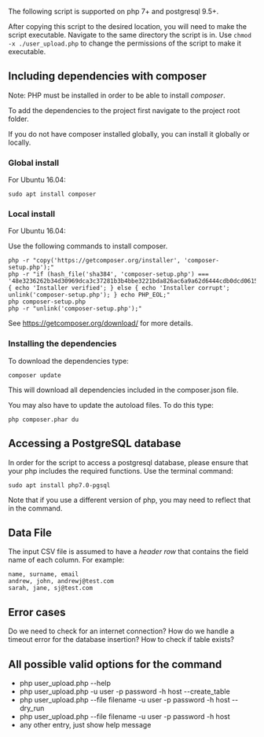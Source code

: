 The following script is supported on php 7+ and postgresql 9.5+.

After copying this script to the desired location, you will need to make the script executable. 
Navigate to the same directory the script is in. 
Use `chmod -x ./user_upload.php` to change the permissions of the script to make it executable.

## Including dependencies with composer

Note: PHP must be installed in order to be able to install *composer*.

To add the dependencies to the project first navigate to the project root folder. 

If you do not have composer installed globally, you can install it globally or locally. 

### Global install

For Ubuntu 16.04:
```
sudo apt install composer
```

### Local install

For Ubuntu 16.04:

Use the following commands to install composer.
```
php -r "copy('https://getcomposer.org/installer', 'composer-setup.php');"
php -r "if (hash_file('sha384', 'composer-setup.php') === '48e3236262b34d30969dca3c37281b3b4bbe3221bda826ac6a9a62d6444cdb0dcd0615698a5cbe587c3f0fe57a54d8f5') { echo 'Installer verified'; } else { echo 'Installer corrupt'; unlink('composer-setup.php'); } echo PHP_EOL;"
php composer-setup.php
php -r "unlink('composer-setup.php');"
```

See https://getcomposer.org/download/ for more details.

### Installing the dependencies

To download the dependencies type:
```
composer update
```
This will download all dependencies included in the composer.json file. 

You may also have to update the autoload files. To do this type:
```
php composer.phar du
```

## Accessing a PostgreSQL database

In order for the script to access a postgresql database, please ensure that your php includes the required functions. Use the terminal command: 
```
sudo apt install php7.0-pgsql
```
Note that if you use a different version of php, you may need to reflect that in the command.

## Data File

The input CSV file is assumed to have a *header row* that contains the field name of each column. For example:
```
name, surname, email
andrew, john, andrewj@test.com
sarah, jane, sj@test.com
```

## Error cases

Do we need to check for an internet connection?
How do we handle a timeout error for the database insertion?
How to check if table exists?

## All possible valid options for the command

* php user_upload.php --help
* php user_upload.php -u user -p password -h host --create_table 
* php user_upload.php --file filename -u user -p password -h host --dry_run 
* php user_upload.php --file filename -u user -p password -h host 
* any other entry, just show help message

